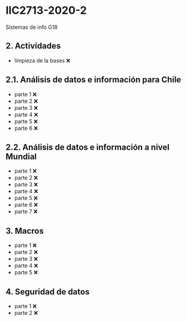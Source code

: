 # IIC2713-2020-2
Sistemas de info G18

## 2. Actividades 
* limpieza de la bases :x:
## 2.1. Análisis de datos e información para Chile
* parte 1 :x:
* parte 2 :x:
* parte 3 :x:
* parte 4 :x:
* parte 5 :x:
* parte 6 :x:

## 2.2. Análisis de datos e información a nivel Mundial
* parte 1 :x:
* parte 2 :x:
* parte 3 :x:
* parte 4 :x:
* parte 5 :x:
* parte 6 :x:
* parte 7 :x:

## 3. Macros
* parte 1 :x:
* parte 2 :x:
* parte 3 :x:
* parte 4 :x:
* parte 5 :x:

## 4. Seguridad de datos
* parte 1 :x:
* parte 2 :x: